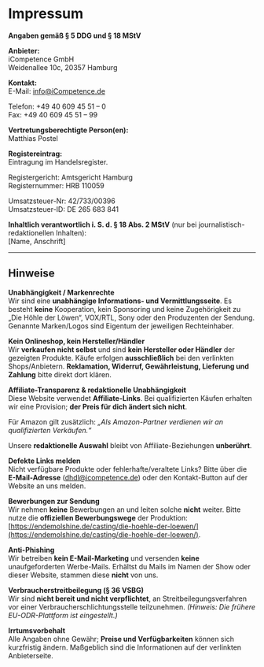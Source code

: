 # **Impressum**

**Angaben gemäß § 5 DDG und § 18 MStV**

**Anbieter:**  
iCompetence GmbH  
Weidenallee 10c, 20357 Hamburg

**Kontakt:**  
E-Mail: [info@iCompetence.de](mailto:info@iCompetence.de)

Telefon: \+49 40 609 45 51 – 0  
Fax: \+49 40 609 45 51 – 99

**Vertretungsberechtigte Person(en):**  
Matthias Postel

**Registereintrag:**  
Eintragung im Handelsregister.

Registergericht: Amtsgericht Hamburg  
Registernummer: HRB 110059

Umsatzsteuer-Nr: 42/733/00396  
Umsatzsteuer-ID: DE 265 683 841

**Inhaltlich verantwortlich i. S. d. § 18 Abs. 2 MStV** (nur bei journalistisch-redaktionellen Inhalten):  
\[Name, Anschrift\]

---

## **Hinweise**

**Unabhängigkeit / Markenrechte**  
Wir sind eine **unabhängige Informations- und Vermittlungsseite**. Es besteht **keine** Kooperation, kein Sponsoring und keine Zugehörigkeit zu „Die Höhle der Löwen“, VOX/RTL, Sony oder den Produzenten der Sendung. Genannte Marken/Logos sind Eigentum der jeweiligen Rechteinhaber.

**Kein Onlineshop, kein Hersteller/Händler**  
Wir **verkaufen nicht selbst** und sind **kein Hersteller oder Händler** der gezeigten Produkte. Käufe erfolgen **ausschließlich** bei den verlinkten Shops/Anbietern. **Reklamation, Widerruf, Gewährleistung, Lieferung und Zahlung** bitte direkt dort klären.

**Affiliate-Transparenz & redaktionelle Unabhängigkeit**  
Diese Website verwendet **Affiliate-Links**. Bei qualifizierten Käufen erhalten wir eine Provision; **der Preis für dich ändert sich nicht**.

Für Amazon gilt zusätzlich: *„Als Amazon-Partner verdienen wir an qualifizierten Verkäufen.“*

Unsere **redaktionelle Auswahl** bleibt von Affiliate-Beziehungen **unberührt**.

**Defekte Links melden**  
Nicht verfügbare Produkte oder fehlerhafte/veraltete Links? Bitte über die **E-Mail-Adresse** ([dhdl@icompetence.de](mailto:dhdl@icompetence.de)) oder den Kontakt-Button auf der Website an uns melden.

**Bewerbungen zur Sendung**  
Wir nehmen **keine** Bewerbungen an und leiten solche **nicht** weiter. Bitte nutze die **offiziellen Bewerbungswege** der Produktion: [https://endemolshine.de/casting/die-hoehle-der-loewen/](https://endemolshine.de/casting/die-hoehle-der-loewen/).

**Anti-Phishing**  
Wir betreiben **kein E-Mail-Marketing** und versenden **keine** unaufgeforderten Werbe-Mails. Erhältst du Mails im Namen der Show oder dieser Website, stammen diese **nicht** von uns.

**Verbraucherstreitbeilegung (§ 36 VSBG)**  
Wir sind **nicht bereit und nicht verpflichtet**, an Streitbeilegungsverfahren vor einer Verbraucherschlichtungsstelle teilzunehmen. *(Hinweis: Die frühere EU-ODR-Plattform ist eingestellt.)*

**Irrtumsvorbehalt**  
Alle Angaben ohne Gewähr; **Preise und Verfügbarkeiten** können sich kurzfristig ändern. Maßgeblich sind die Informationen auf der verlinkten Anbieterseite.

